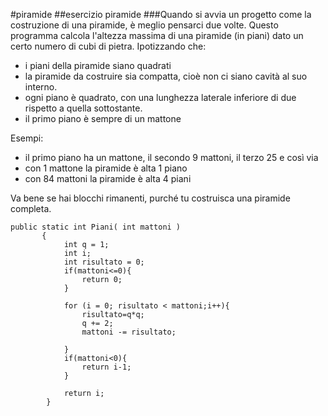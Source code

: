 #piramide
##esercizio piramide
###Quando si avvia un progetto come la costruzione di una piramide, è meglio pensarci due volte.
Questo programma calcola l'altezza massima di una piramide (in piani) dato un certo numero di cubi di pietra.
Ipotizzando che:

- i piani della piramide siano quadrati
- la piramide da costruire sia compatta, cioè non ci siano cavità al suo interno. 
- ogni piano è quadrato, con una lunghezza laterale inferiore di due rispetto a quella sottostante.
- il primo piano è sempre di un mattone

Esempi:

- il primo piano ha un mattone, il secondo 9 mattoni, il terzo 25 e così via
- con 1 mattone la piramide è alta 1 piano
- con 84 mattoni la piramide è alta 4 piani

Va bene se hai blocchi rimanenti, purché tu costruisca una piramide completa.



```
public static int Piani( int mattoni )
       {
            int q = 1;
            int i;
            int risultato = 0;
            if(mattoni<=0){
                return 0;
            }

            for (i = 0; risultato < mattoni;i++){
                risultato=q*q;
                q += 2;
                mattoni -= risultato;
            
            }
            if(mattoni<0){
                return i-1;
            }
            
            return i;
        }


